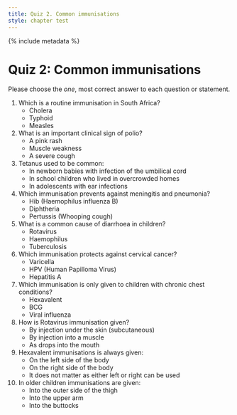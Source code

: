 ```yaml
---
title: Quiz 2. Common immunisations
style: chapter test
---
```


{% include metadata %}

# Quiz 2: Common immunisations

Please choose the *one*, most correct answer to each question or statement.

1.  Which is a routine immunisation in South Africa?
    -  Cholera
    -  Typhoid
    +  Measles
2.  What is an important clinical sign of polio?
    -  A pink rash
    +  Muscle weakness
    -  A severe cough
3.  Tetanus used to be common:
    +  In newborn babies with infection of the umbilical cord
    -  In school children who lived in overcrowded homes
    -  In adolescents with ear infections
4.  Which immunisation prevents against meningitis and pneumonia?
    +  Hib (Haemophilus influenza B)
    -  Diphtheria
    -  Pertussis (Whooping cough)
5.  What is a common cause of diarrhoea in children?
    +  Rotavirus
    -  Haemophilus
    -  Tuberculosis
6.  Which immunisation protects against cervical cancer?
    -  Varicella
    +  HPV (Human Papilloma Virus)
    -  Hepatitis A
7.  Which immunisation is only given to children with chronic chest conditions?
    -  Hexavalent
    -  BCG
    +  Viral influenza
8.  How is Rotavirus immunisation given?
    -  By injection under the skin (subcutaneous)
    -  By injection into a muscle
    +  As drops into the mouth
9.  Hexavalent immunisations is always given:
    +  On the left side of the body
    -  On the right side of the body
    -  It does not matter as either left or right can be used
10. In older children immunisations are given:
    -  Into the outer side of the thigh
    +  Into the upper arm
    -  Into the buttocks
    